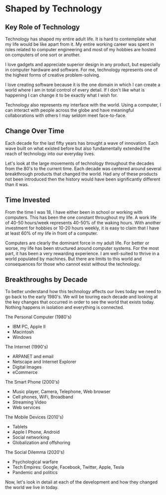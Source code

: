 # Shaped by Technology

## Key Role of Technology

Technology has shaped my entire adult life.  It is hard to contemplate what my
life would be like apart from it. My entire working career was spent in roles
related to computer engineering and most of my hobbies are hosted on computers
of one sort or another.

I love gadgets and appreciate superior design in any product, but especially in
computer hardware and software. For me, technology represents one of the highest
forms of creative problem-solving.

I love creating software because it is the one domain in which I can create a
world where I am in total control of every detail. If I don't like what is
happening I can change it to be exactly what I wish for.

Technology also represents my interface with the world. Using a computer, I can
interact with people across the globe and have meaningful collaborations with
others I may seldom meet face-to-face.


## Change Over Time


Each decade for the last fifty years has brought a wave of innovation.  Each
wave built on what existed before but also fundamentally extended the reach of
technology into our everyday lives.  

Let's look at the large movements of technology throughout the decades from the
80's to the current time. Each decade was centered around several breakthrough
products that changed the world. Had any of these products not been
introduced then the history would have been significantly different than it was.


## Time Invested


From the time I was 18, I have either been in school or working with computers. 
This has been the one constant throughout my life.  A work life of 40-50
hours/week represents 40-50% of the waking hours.  With another investment for
hobbies or 10-20 hours weekly, it is easy to claim that I have at least 60% of
my life in front of a computer.

Computers are clearly the dominant force in my adult life.  For better or worse,
my life has been structured around computer systems.  For the most part, it
has been a very rewarding experience.  I am well-suited to thrive in a world 
populated by machines.  But there are limits to this world and consequences for
those who cannot exist without the technology.


## Breakthroughs by Decade


To better understand how this technology affects our lives today we need to go
back to the early 1980's. We will be touring each decade and looking at the key
changes that occurred in order to see the world that exists today.  Nothing
happens in isolation and everything is connected.

The Personal Computer (1980's)

- IBM PC, Apple II
- Macintosh
- Windows

The Internet (1990's)

- ARPANET and email
- Netscape and Internet Explorer
- Digital Images
- eCommerce

The Smart Phone (2000's)

- Music player, Camera, Telephone, Web browser
- Cell phones, WiFi, Broadband
- Streaming Video
- Web services

The Mobile Devices (2010's)

- Tablets
- Apple I Phone, Android
- Social networking
- Globalization and offshoring

The Social Dilemma (2020's)

- Psychological warfare
- Tech Empires:  Google, Facebook, Twitter, Apple, Tesla
- Pandemic and politics

Now, let's look in detail at each of the development and how they changed the
world we live in today.
